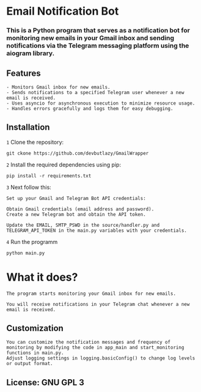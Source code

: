 # Email Notification Bot

### This is a Python program that serves as a notification bot for monitoring new emails in your Gmail inbox and sending notifications via the Telegram messaging platform using the aiogram library.

## Features

    - Monitors Gmail inbox for new emails.
    - Sends notifications to a specified Telegram user whenever a new email is received.
    - Uses asyncio for asynchronous execution to minimize resource usage.
    - Handles errors gracefully and logs them for easy debugging.

## Installation

`1` Clone the repository:  
```
git ckone https://github.com/devbutlazy/GmailWrapper
```
`2` Install the required dependencies using pip:
```
pip install -r requirements.txt
```
`3` Next follow this:

    Set up your Gmail and Telegram Bot API credentials:

    Obtain Gmail credentials (email address and password).
    Create a new Telegram bot and obtain the API token.

    Update the EMAIL, SMTP_PSWD in the source/handler.py and TELEGRAM_API_TOKEN in the main.py variables with your credentials.

`4` Run the programm
```
python main.py
```

# What it does?
    The program starts monitoring your Gmail inbox for new emails.

    You will receive notifications in your Telegram chat whenever a new email is received.

## Customization

    You can customize the notification messages and frequency of monitoring by modifying the code in app_main and start_monitoring functions in main.py.
    Adjust logging settings in logging.basicConfig() to change log levels or output format.


## License: GNU GPL 3
